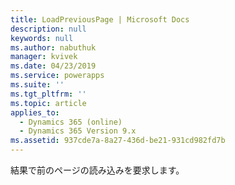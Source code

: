 ```yaml
---
title: LoadPreviousPage | Microsoft Docs
description: null
keywords: null
ms.author: nabuthuk
manager: kvivek
ms.date: 04/23/2019
ms.service: powerapps
ms.suite: ''
ms.tgt_pltfrm: ''
ms.topic: article
applies_to:
  - Dynamics 365 (online)
  - Dynamics 365 Version 9.x
ms.assetid: 937cde7a-8a27-436d-be21-931cd982fd7b
---
```


結果で前のページの読み込みを要求します。

